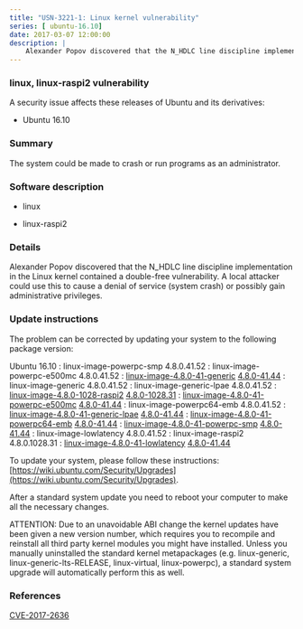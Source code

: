 ```yaml
---
title: "USN-3221-1: Linux kernel vulnerability"
series: [ ubuntu-16.10]
date: 2017-03-07 12:00:00
description: |
    Alexander Popov discovered that the N_HDLC line discipline implementation in the Linux kernel contained a double-free vulnerability. A local attacker could use this to cause a denial of service (system crash) or possibly gain administrative privileges. 
--- 
```

 
 


### linux, linux-raspi2 vulnerability

A security issue affects these releases of Ubuntu and its derivatives:

* Ubuntu 16.10

### Summary

The system could be made to crash or run programs as an administrator. 

### Software description

* linux 

* linux-raspi2 

### Details

Alexander Popov discovered that the N_HDLC line discipline implementation in the Linux kernel contained a double-free vulnerability. A local attacker could use this to cause a denial of service (system crash) or possibly gain administrative privileges. 

### Update instructions

The problem can be corrected by updating your system to the following package version:

Ubuntu 16.10
 : linux-image-powerpc-smp <span>4.8.0.41.52</span>
 : linux-image-powerpc-e500mc <span>4.8.0.41.52</span>
 : [linux-image-4.8.0-41-generic](https://launchpad.net/ubuntu/+source/linux) <span> [4.8.0-41.44](https://launchpad.net/ubuntu/+source/linux/4.8.0-41.44) </span> 
 : linux-image-generic <span>4.8.0.41.52</span>
 : linux-image-generic-lpae <span>4.8.0.41.52</span>
 : [linux-image-4.8.0-1028-raspi2](https://launchpad.net/ubuntu/+source/linux-raspi2) <span> [4.8.0-1028.31](https://launchpad.net/ubuntu/+source/linux-raspi2/4.8.0-1028.31) </span> 
 : [linux-image-4.8.0-41-powerpc-e500mc](https://launchpad.net/ubuntu/+source/linux) <span> [4.8.0-41.44](https://launchpad.net/ubuntu/+source/linux/4.8.0-41.44) </span> 
 : linux-image-powerpc64-emb <span>4.8.0.41.52</span>
 : [linux-image-4.8.0-41-generic-lpae](https://launchpad.net/ubuntu/+source/linux) <span> [4.8.0-41.44](https://launchpad.net/ubuntu/+source/linux/4.8.0-41.44) </span> 
 : [linux-image-4.8.0-41-powerpc64-emb](https://launchpad.net/ubuntu/+source/linux) <span> [4.8.0-41.44](https://launchpad.net/ubuntu/+source/linux/4.8.0-41.44) </span> 
 : [linux-image-4.8.0-41-powerpc-smp](https://launchpad.net/ubuntu/+source/linux) <span> [4.8.0-41.44](https://launchpad.net/ubuntu/+source/linux/4.8.0-41.44) </span> 
 : linux-image-lowlatency <span>4.8.0.41.52</span>
 : linux-image-raspi2 <span>4.8.0.1028.31</span>
 : [linux-image-4.8.0-41-lowlatency](https://launchpad.net/ubuntu/+source/linux) <span> [4.8.0-41.44](https://launchpad.net/ubuntu/+source/linux/4.8.0-41.44) </span> 

To update your system, please follow these instructions: [https://wiki.ubuntu.com/Security/Upgrades](https://wiki.ubuntu.com/Security/Upgrades).

After a standard system update you need to reboot your computer to make all the necessary changes.

ATTENTION: Due to an unavoidable ABI change the kernel updates have been given a new version number, which requires you to recompile and reinstall all third party kernel modules you might have installed. Unless you manually uninstalled the standard kernel metapackages (e.g. linux-generic, linux-generic-lts-RELEASE, linux-virtual, linux-powerpc), a standard system upgrade will automatically perform this as well. 

### References

 
 [CVE-2017-2636](http://people.ubuntu.com/~ubuntu-security/cve/CVE-2017-2636)
 


